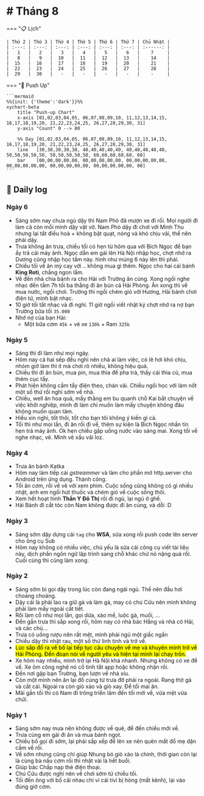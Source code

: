 # # Tháng 8

=== "📋 Lịch"

    | Thứ 2 | Thứ 3 | Thứ 4 | Thứ 5 | Thứ 6 | Thứ 7 | Chủ Nhật |
    | :---: | :---: | :---: | :---: | :---: | :---: | :------: |
    |   1   |   2   |   3   |   4   |   5   |   6   |    7     |
    |   8   |   9   |  10   |  11   |  12   |  13   |    14    |
    |  15   |  16   |  17   |  18   |  19   |  20   |    21    |
    |  22   |  23   |  24   |  25   |  26   |  27   |    28    |
    |  29   |  30   |   -   |   -   |   -   |   -   |    -     |

=== "💪 Push Up"

    ```mermaid
    %%{init: {'theme':'dark'}}%%
    xychart-beta
        title "Push-up Chart"
        x-axis [01,02,03,04,05, 06,07,08,09,10, 11,12,13,14,15, 16,17,18,19,20, 21,22,23,24,25, 26,27,28,29,30, 31]
        y-axis "Count" 0 --> 80

        %% Day [01,02,03,04,05, 06,07,08,09,10, 11,12,13,14,15, 16,17,18,19,20, 21,22,23,24,25, 26,27,28,29,30, 31]
        line   [30,30,30,30,30, 40,40,40,40,40, 40,40,40,40,40, 50,50,50,50,50, 50,50,50,50,50, 60,60,60,60,60, 60]
        bar    [00,00,00,00,00, 00,00,00,00,00, 00,00,00,00,00, 00,00,00,00,00, 00,00,00,00,00, 00,00,00,00,00, 00]
    ```

## 📝 Daily log

### Ngày 6

- Sáng sớm nay chưa ngủ dậy thì Nam Phò đã mượn xe đi rồi. Mọi người đi làm cả còn mỗi mình dậy vật vờ. Nam Phò dậy đi chơi với Minh Thu nhưng lại tắt điều hoà + không bật quạt, nóng và khó chịu vãi, thế nên phải dậy.
- Trưa không ăn trưa, chiều tối có hẹn từ hôm qua với Bích Ngọc để bạn ấy trả cái máy ảnh. Ngọc dẫn em gái lên Hà Nội nhập học, chợt nhớ ra Dương cũng nhập học tầm này. hình như mùng 6 này lên thì phải.
- Chiều tối về ăn mỳ cay với .. không mua gì thêm. Ngọc cho hai cái bánh __King Roti__, chẳng ngon lắm.
- Về đến nhà chia bánh ra cho Hải với Trường ăn cùng. Xong ngồi nghe nhạc đến tầm 7h tối ba thằng đi ăn bún cá Hải Phòng. Ăn xong thì về mua nước, ngồi chơi. Trường thì ngồi chém gió với Hương, Hải bánh chơi điện tử, mình bật nhạc.
- 10 giờ tối tắt nhạc và đi nghỉ. 11 giờ ngồi viết nhật ký chợt nhớ ra nợ bạn Trường bữa tối `35.000`
- Nhớ nợ của bạn Hải:
    - Một bữa cơm `45k` + vé xe `130k` + Ram `325k`

### Ngày 5

- Sáng thì đi làm như mọi ngày.
- Hôm nay cả hai sếp đều nghỉ nên chả ai làm việc, có lẽ hơi khó chịu, nhóm giờ làm thì ít mà chơi rõ nhiều, không hiệu quả.
- Chiều thì đi ăn bún, mua pin, mua thìa để pha trà, thấy cái thìa cũ, mua thêm cục tẩy.
- Phát hiện không cầm tẩy điện theo, chán vãi. Chiều ngồi học với làm nốt một số thứ rồi nghỉ sớm về nhà.
- Chiều, well ăn hoa quả, mấy thằng em bu quanh chỗ Kai bắt chuyện về việc khởi nghiệp, mình đi làm chỉ muốn làm mấy chuyện không đâu không muốn quan tâm.
- Hiếu xin nghỉ, tốt thôi, tốt cho bạn tôi không ý kiến gì cả.
- Tối thì như mọi lần, đi ăn rồi đi về, thêm sự kiện là Bích Ngọc nhắn tin hẹn trả máy ảnh. Ok hẹn chiều gặp uống nước vào sáng mai. Xong tối về nghe nhạc, vẽ. Mình vẽ xấu vãi loz.

### Ngày 4

- Trưa ăn bánh Katka
- Hôm nay làm tiếp cái _gstreammer_ và làm cho phần mở http.server cho Android trên ứng dụng. Thành công.
- Tối ăn cơm, rồi về vẽ với xem phim. Cuộc sống cũng không có gì nhiều nhặt, anh em ngồi hút thuốc và chém gió về cuộc sống thôi.
- Xem hết hoạt hình __Thần Y Đô Thị__ rồi đi ngủ, lại ngủ ở ghế.
- Hải Bánh đi cắt tóc còn Nam không được đi ăn cùng, và dỗi :D

### Ngày 3

- Sáng sớm dậy dựng cái `tag` cho __WSA__, sửa xong rồi push code lên server cho ông cụ Sub
- Hôm nay không có nhiều việc, chủ yếu là sửa cái công cụ viết tài liệu này, dịch phần ngôn ngữ lập trình sang chỗ khác chứ nó nặng quá rồi. Cuối cùng thì cũng làm xong.

### Ngày 2

- Sáng sớm bị gọi dậy trong lúc còn đang ngái ngủ. Thế nên đầu hơi choáng choáng.
- Dậy cái là phải lao ra giữ gà và làm gà, may có chú Cửu nên mình không phải làm mấy ngoài cắt tiết.
- Rồi làm cỗ như mọi lần, gọi dứa, xào mề, luộc gà, muối, ...
- Đến gần trưa thì sắp xong rồi, hôm nay có nhà bác Hằng và nhà cô Hải, và các chú...
- Trưa có uống rượu nên rất mệt, mình phải ngủ một giấc ngắn
- Chiều dậy thì nhặt rau, một số thứ linh tinh và trở về.
- <mark>Lúc sắp đồ ra về bố lại tiếp tục câu chuyện về mẹ và khuyên mình trở về Hải Phòng. Đến đoạn nói về người yêu và hiện tại mình lại chạy trốn.</mark>
- Xe hôm nay nhiều, mình trở lại Hà Nội khá nhanh. Nhưng không có xe để về. Xe ôm công nghệ nó cố tình tắt app hoặc không nhận rồi.
- Đến nơi gặp bạn Trường, bạn lượn về nhà xíu.
- Còn một mình nên ăn lại đồ cúng từ trưa đỡ phải ra ngoài. Rang thịt gà và cất cái. Ngoài ra còn giò xào và giò xay. Để tối mai ăn.
- Mãi gần tối thì có Nam đi trông triển lãm đến tối mới về, vừa mệt vừa chửi.

### Ngày 1

- Sáng sớm nay mưa nên không được về quê, để đến chiều mới về.
- Trưa cùng em gái đi ăn và mua bánh ngọt.
- Chiều bố gọi đi sớm, lại phải sắp xếp để lên xe nên quên mất đồ mẹ dặn cầm về rồi.
- Về sớm nhưng cũng chỉ giúp Nhung bó giò xào là chính, thời gian còn lại là cùng bà nấu cơm rồi thì nhặt vải là hết buổi.
- Giúp bác Chấp nạp thẻ điện thoại.
- Chú Cửu được nghỉ nên về chơi sớm từ chiều tối.
- Tối đến ông với bố cãi nhau chỉ vì cái tivi bị hỏng (mất kênh), lại vào đúng giờ cơm.